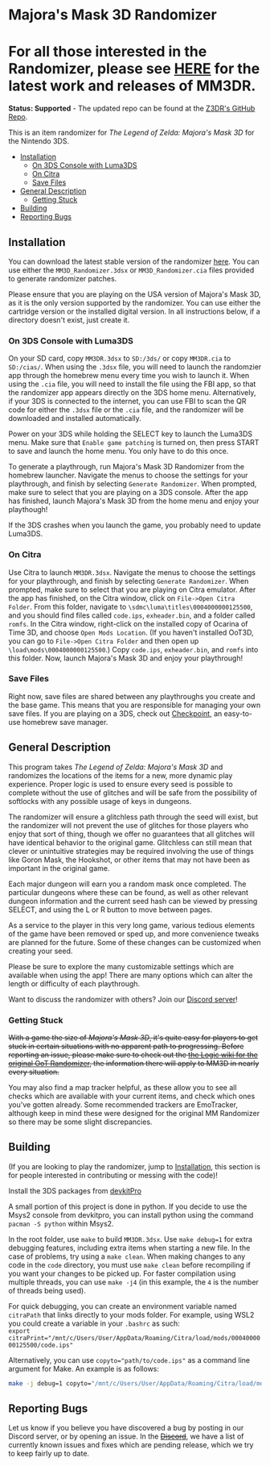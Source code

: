 # Majora's Mask 3D Randomizer

# For all those interested in the Randomizer, please see [HERE](https://github.com/Z3DR/MM3D_Randomizer/releases/latest) for the latest work and releases of MM3DR.

**Status: Supported** - The updated repo can be found at the [Z3DR's GitHub Repo](https://github.com/z3DR/mm3dr).

This is an item randomizer for _The Legend of Zelda: Majora's Mask 3D_ for the Nintendo 3DS.

* [Installation](#installation)
  * [On 3DS Console with Luma3DS](#On-3DS-Console-with-Luma3DS)
  * [On Citra](#On-Citra)
  * [Save Files](#Save-Files)
* [General Description](#general-description)
  * [Getting Stuck](#getting-stuck)
* [Building](#building)
* [Reporting Bugs](#reporting-bugs)

## Installation

You can download the latest stable version of the randomizer [here](https://github.com/Z3DR/MM3D_Randomizer/releases/latest). You can use either the ```MM3D_Randomizer.3dsx``` or ```MM3D_Randomizer.cia``` files provided to generate randomizer patches.

Please ensure that you are playing on the USA version of Majora's Mask 3D, as it is the only version supported by the randomizer. You can use either the cartridge version or the installed digital version. In all instructions below, if a directory doesn't exist, just create it.

### On 3DS Console with Luma3DS
On your SD card, copy ```MM3DR.3dsx``` to ```SD:/3ds/``` or copy ```MM3DR.cia``` to ```SD:/cias/```. When using the ```.3dsx``` file, you will need to launch the randomzier app through the homebrew menu every time you wish to launch it. When using the ```.cia``` file, you will need to install the file using the FBI app, so that the randomizer app appears directly on the 3DS home menu. Alternatively, if your 3DS is connected to the internet, you can use FBI to scan the QR code for either the ```.3dsx``` file or the ```.cia``` file, and the randomizer will be downloaded and installed automatically.

Power on your 3DS while holding the SELECT key to launch the Luma3DS menu. Make sure that ```Enable game patching``` is turned on, then press START to save and launch the home menu. You only have to do this once.

To generate a playthrough, run Majora's Mask 3D Randomizer from the homebrew launcher. Navigate the menus to choose the settings for your playthrough, and finish by selecting ```Generate Randomizer```. When prompted, make sure to select that you are playing on a 3DS console. After the app has finished, launch Majora's Mask 3D from the home menu and enjoy your playthough!

If the 3DS crashes when you launch the game, you probably need to update Luma3DS.

### On Citra
Use Citra to launch ```MM3DR.3dsx```. Navigate the menus to choose the settings for your playthrough, and finish by selecting ```Generate Randomizer```. When prompted, make sure to select that you are playing on Citra emulator. After the app has finished, on the Citra window, click on ```File->Open Citra Folder```. From this folder, navigate to ```\sdmc\luma\titles\0004000000125500```, and you should find files called ```code.ips```, ```exheader.bin```, and a folder called ```romfs```. In the Citra window, right-click on the installed copy of Ocarina of Time 3D, and choose ```Open Mods Location```. (If you haven't installed OoT3D, you can go to ```File->Open Citra Folder``` and then open up ```\load\mods\0004000000125500```.) Copy ```code.ips```, ```exheader.bin```, and ```romfs``` into this folder. Now, launch Majora's Mask 3D and enjoy your playthrough!

### Save Files
Right now, save files are shared between any playthroughs you create and the base game. This means that you are responsible for managing your own save files. If you are playing on a 3DS, check out [Checkpoint](https://github.com/FlagBrew/Checkpoint/releases), an easy-to-use homebrew save manager.

## General Description

This program takes _The Legend of Zelda: Majora's Mask 3D_ and randomizes the locations of the items for a new, more dynamic play experience.
Proper logic is used to ensure every seed is possible to complete without the use of glitches and will be safe from the possibility of softlocks with any possible usage of keys in dungeons.

The randomizer will ensure a glitchless path through the seed will exist, but the randomizer will not prevent the use of glitches for those players who enjoy that sort of thing, though we offer no guarantees that all glitches will have identical behavior to the original game. Glitchless can still mean that clever or unintuitive strategies may be required involving the use of things like Goron Mask, the Hookshot, or other items that may not have been as important in the original game.

Each major dungeon will earn you a random mask once completed. The particular dungeons where these can be found, as well as other relevant dungeon information and the current seed hash can be viewed by pressing SELECT, and using the L or R button to move between pages.

As a service to the player in this very long game, various tedious elements of the game have been removed or sped up, and more convenience tweaks are planned for the future. Some of these changes can be customized when creating your seed.

Please be sure to explore the many customizable settings which are available when using the app! There are many options which can alter the length or difficulty of each playthrough.

Want to discuss the randomizer with others? Join our [Discord server](https://discord.gg/73ZNdjbfFp)!

### Getting Stuck

~~With a game the size of _Majora's Mask 3D_, it's quite easy for players to get stuck in certain situations with no apparent path to progressing.
Before reporting an issue, please make sure to check out the [the Logic wiki for the original OoT Randomizer](https://wiki.ootrandomizer.com/index.php?title=Logic), the information there will apply to MM3D in nearly every situation.~~

You may also find a map tracker helpful, as these allow you to see all checks which are available with your current items, and check which ones you've gotten already. Some recommended trackers are EmoTracker, although keep in mind these were designed for the original MM Randomizer so there may be some slight discrepancies.

## Building

(If you are looking to play the randomizer, jump to [Installation](#installation), this section is for people interested in contributing or messing with the code)!

Install the 3DS packages from [devkitPro](https://devkitpro.org/wiki/Getting_Started)

A small portion of this project is done in python. If you decide to use the Msys2 console from devkitpro, you can install python using the command `pacman -S python` within Msys2.


In the root folder, use ```make``` to build ```MM3DR.3dsx```. Use ```make debug=1``` for extra debugging features, including extra items when starting a new file. In the case of problems, try using a ```make clean```.
When making changes to any code in the `code` directory, you must use `make clean` before recompiling if you want your changes to be picked up.
For faster compilation using multiple threads, you can use `make -j4` (in this example, the `4` is the number of threads being used).

For quick debugging, you can create an environment variable named `citraPath` that links directly to your mods folder. For example, using WSL2 you could create a variable in your `.bashrc` as such:  
`export citraPrint="/mnt/c/Users/User/AppData/Roaming/Citra/load/mods/0004000000125500/code.ips"`  

Alternatively, you can use `copyto="path/to/code.ips"` as a command line argument for Make. An example is as follows:

```sh
make -j debug=1 copyto="/mnt/c/Users/User/AppData/Roaming/Citra/load/mods/0004000000125500/code.ips"
```

## Reporting Bugs

Let us know if you believe you have discovered a bug by posting in our Discord server, or by opening an issue. In the ~~[Discord]()~~, we have a list of currently known issues and fixes which are pending release, which we try to keep fairly up to date.
